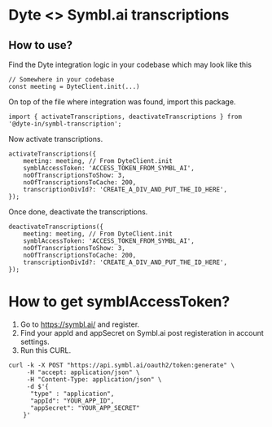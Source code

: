 # Dyte <> Symbl.ai transcriptions

## How to use?

Find the Dyte integration logic in your codebase which may look like this

```
// Somewhere in your codebase
const meeting = DyteClient.init(...)
```

On top of the file where integration was found, import this package.

```
import { activateTranscriptions, deactivateTranscriptions } from '@dyte-in/symbl-transcription';
```

Now activate transcriptions.

```
activateTranscriptions({
    meeting: meeting, // From DyteClient.init
    symblAccessToken: 'ACCESS_TOKEN_FROM_SYMBL_AI',
    noOfTranscriptionsToShow: 3,
    noOfTranscriptionsToCache: 200,
    transcriptionDivId?: 'CREATE_A_DIV_AND_PUT_THE_ID_HERE',
});
```

Once done, deactivate the transcriptions.

```
deactivateTranscriptions({
    meeting: meeting, // From DyteClient.init
    symblAccessToken: 'ACCESS_TOKEN_FROM_SYMBL_AI',
    noOfTranscriptionsToShow: 3,
    noOfTranscriptionsToCache: 200,
    transcriptionDivId?: 'CREATE_A_DIV_AND_PUT_THE_ID_HERE',
});
```

# How to get symblAccessToken?

1. Go to <https://symbl.ai/> and register.
2. Find your appId and appSecret on Symbl.ai post registeration in account settings.
3. Run this CURL.

```
curl -k -X POST "https://api.symbl.ai/oauth2/token:generate" \
     -H "accept: application/json" \
     -H "Content-Type: application/json" \
     -d $'{
      "type" : "application",
      "appId": "YOUR_APP_ID",
      "appSecret": "YOUR_APP_SECRET"
    }'
```
